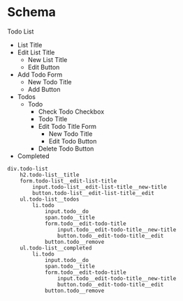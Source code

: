 # Schema

Todo List 
* List Title
* Edit List Title  
    * New List Title
    * Edit Button
* Add Todo Form
    * New Todo Title
    * Add Button
* Todos  
    * Todo
        * Check Todo Checkbox
        * Todo Title
        * Edit Todo Title Form
            * New Todo Title
            * Edit Todo Button
        * Delete Todo Button
* Completed

```jade
div.todo-list
    h2.todo-list__title
    form.todo-list__edit-list-title
        input.todo-list__edit-list-title__new-title
        button.todo-list__edit-list-title__edit
    ul.todo-list__todos
        li.todo
            input.todo__do
            span.todo__title
            form.todo__edit-todo-title
                input.todo__edit-todo-title__new-title
                button.todo__edit-todo-title__edit
            button.todo__remove
    ul.todo-list__completed
        li.todo
            input.todo__do
            span.todo__title
            form.todo__edit-todo-title
                input.todo__edit-todo-title__new-title
                button.todo__edit-todo-title__edit
            button.todo__remove
```